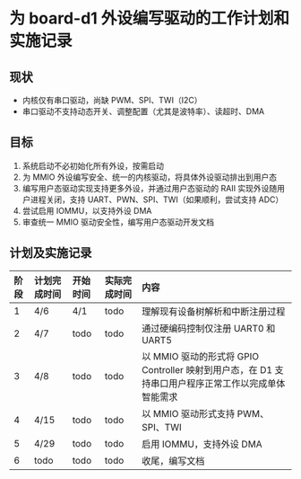 ﻿# 为 board-d1 外设编写驱动的工作计划和实施记录

## 现状

- 内核仅有串口驱动，尚缺 PWM、SPI、TWI（I2C）
- 串口驱动不支持动态开关、调整配置（尤其是波特率）、读超时、DMA

## 目标

1. 系统启动不必初始化所有外设，按需启动
2. 为 MMIO 外设编写安全、统一的内核驱动，将具体外设驱动排出到用户态
3. 编写用户态驱动实现支持更多外设，并通过用户态驱动的 RAII 实现外设随用户进程关闭，支持 UART、PWN、SPI、TWI（如果顺利，尝试支持 ADC）
4. 尝试启用 IOMMU，以支持外设 DMA
5. 审查统一 MMIO 驱动安全性，编写用户态驱动开发文档

## 计划及实施记录

| 阶段 | 计划完成时间 | 开始时间 | 实际完成时间 | 内容
| :- | :- | :- | :- | :-
| 1 | 4/6  | 4/1  | todo | 理解现有设备树解析和中断注册过程
| 2 | 4/7  | todo | todo | 通过硬编码控制仅注册 UART0 和 UART5
| 3 | 4/8  | todo | todo | 以 MMIO 驱动的形式将 GPIO Controller 映射到用户态，在 D1 支持串口用户程序正常工作以完成单体智能需求
| 4 | 4/15 | todo | todo | 以 MMIO 驱动形式支持 PWM、SPI、TWI
| 5 | 4/29 | todo | todo | 启用 IOMMU，支持外设 DMA
| 6 | todo | todo | todo | 收尾，编写文档
